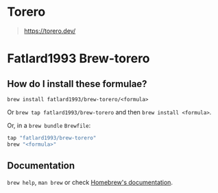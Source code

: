 # Torero

> https://torero.dev/


# Fatlard1993 Brew-torero

## How do I install these formulae?

`brew install fatlard1993/brew-torero/<formula>`

Or `brew tap fatlard1993/brew-torero` and then `brew install <formula>`.

Or, in a `brew bundle` `Brewfile`:

```ruby
tap "fatlard1993/brew-torero"
brew "<formula>"
```

## Documentation

`brew help`, `man brew` or check [Homebrew's documentation](https://docs.brew.sh).
